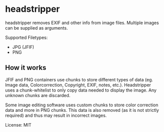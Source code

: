 # headstripper

headstripper removes EXIF and other info from image files. Multiple images can be supplied as arguments.

Supported Filetypes:

* JPG (JFIF)
* PNG

## How it works

JFIF and PNG containers use chunks to store different types of data (eg. Image data, Colorcorrection, Copyright, EXIF, notes, etc.). Headstripper uses a chunk-whitelist to only copy data needed to display the image. Any unknown chunks are discarded.  

Some image editing software uses custom chunks to store color correction data and more in PNG chunks. This data is also removed (as it is not strictly required) and thus may result in incorrect images.

License: MIT
